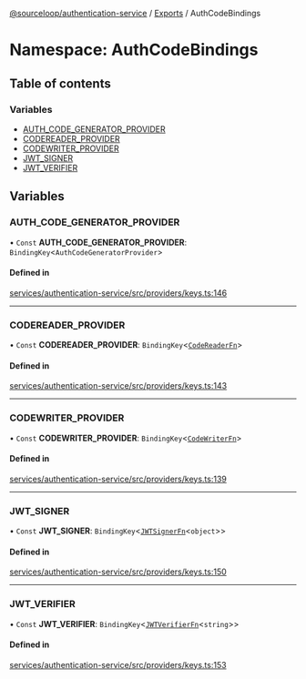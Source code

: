 [@sourceloop/authentication-service](../README.md) / [Exports](../modules.md) / AuthCodeBindings

# Namespace: AuthCodeBindings

## Table of contents

### Variables

- [AUTH\_CODE\_GENERATOR\_PROVIDER](AuthCodeBindings.md#auth_code_generator_provider)
- [CODEREADER\_PROVIDER](AuthCodeBindings.md#codereader_provider)
- [CODEWRITER\_PROVIDER](AuthCodeBindings.md#codewriter_provider)
- [JWT\_SIGNER](AuthCodeBindings.md#jwt_signer)
- [JWT\_VERIFIER](AuthCodeBindings.md#jwt_verifier)

## Variables

### AUTH\_CODE\_GENERATOR\_PROVIDER

• `Const` **AUTH\_CODE\_GENERATOR\_PROVIDER**: `BindingKey`<`AuthCodeGeneratorProvider`\>

#### Defined in

[services/authentication-service/src/providers/keys.ts:146](https://github.com/codeweb05/repo1/blob/ea19add/services/authentication-service/src/providers/keys.ts#L146)

___

### CODEREADER\_PROVIDER

• `Const` **CODEREADER\_PROVIDER**: `BindingKey`<[`CodeReaderFn`](../interfaces/CodeReaderFn.md)\>

#### Defined in

[services/authentication-service/src/providers/keys.ts:143](https://github.com/codeweb05/repo1/blob/ea19add/services/authentication-service/src/providers/keys.ts#L143)

___

### CODEWRITER\_PROVIDER

• `Const` **CODEWRITER\_PROVIDER**: `BindingKey`<[`CodeWriterFn`](../interfaces/CodeWriterFn.md)\>

#### Defined in

[services/authentication-service/src/providers/keys.ts:139](https://github.com/codeweb05/repo1/blob/ea19add/services/authentication-service/src/providers/keys.ts#L139)

___

### JWT\_SIGNER

• `Const` **JWT\_SIGNER**: `BindingKey`<[`JWTSignerFn`](../modules.md#jwtsignerfn)<`object`\>\>

#### Defined in

[services/authentication-service/src/providers/keys.ts:150](https://github.com/codeweb05/repo1/blob/ea19add/services/authentication-service/src/providers/keys.ts#L150)

___

### JWT\_VERIFIER

• `Const` **JWT\_VERIFIER**: `BindingKey`<[`JWTVerifierFn`](../modules.md#jwtverifierfn)<`string`\>\>

#### Defined in

[services/authentication-service/src/providers/keys.ts:153](https://github.com/codeweb05/repo1/blob/ea19add/services/authentication-service/src/providers/keys.ts#L153)
